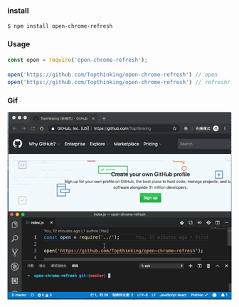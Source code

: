 
### install
```shell
$ npm install open-chrome-refresh
```

### Usage
```js
const open = require('open-chrome-refresh');

open('https://github.com/Topthinking/open-chrome-refresh') // open
open('https://github.com/Topthinking/open-chrome-refresh') // refresh!
```

### Gif
<img src="https://github.com/Topthinking/open-chrome-refresh/blob/master/images/1.gif">